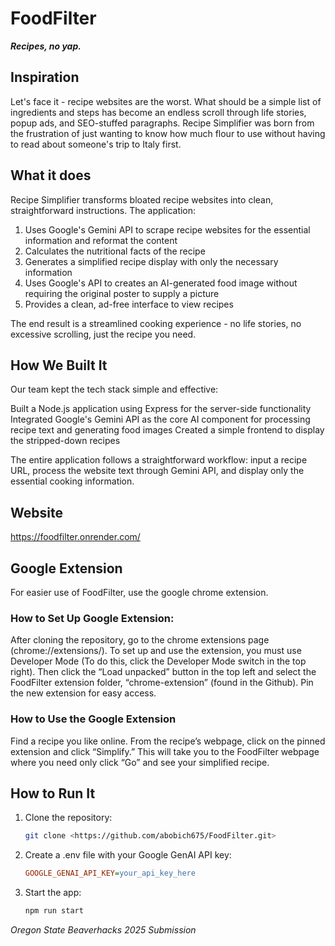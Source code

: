 # FoodFilter

***Recipes, no yap.***

## Inspiration
Let's face it - recipe websites are the worst. What should be a simple list of ingredients and steps has become an endless scroll through life stories, popup ads, and SEO-stuffed paragraphs. Recipe Simplifier was born from the frustration of just wanting to know how much flour to use without having to read about someone's trip to Italy first.

## What it does
Recipe Simplifier transforms bloated recipe websites into clean, straightforward instructions. The application:
1. Uses Google's Gemini API to scrape recipe websites for the essential information and reformat the content
2. Calculates the nutritional facts of the recipe
3. Generates a simplified recipe display with only the necessary information
3. Uses Google's API to creates an AI-generated food image without requiring the original poster to supply a picture
4. Provides a clean, ad-free interface to view recipes

The end result is a streamlined cooking experience - no life stories, no excessive scrolling, just the recipe you need.

## How We Built It
Our team kept the tech stack simple and effective:

Built a Node.js application using Express for the server-side functionality
Integrated Google's Gemini API as the core AI component for processing recipe text and generating food images
Created a simple frontend to display the stripped-down recipes

The entire application follows a straightforward workflow: input a recipe URL, process the website text through Gemini API, and display only the essential cooking information.

## Website
https://foodfilter.onrender.com/

## Google Extension
For easier use of FoodFilter, use the google chrome extension.

### How to Set Up Google Extension:
After cloning the repository, go to the chrome extensions page (chrome://extensions/). To set up and use the extension, you must use Developer Mode (To do this, click the Developer Mode switch in the top right). Then click the “Load unpacked” button in the top left and select the FoodFilter extension folder, “chrome-extension” (found in the Github). Pin the new extension for easy access.

### How to Use the Google Extension
Find a recipe you like online. From the recipe’s webpage, click on the pinned extension and click “Simplify.” This will take you to the FoodFilter webpage where you need only click “Go” and see your simplified recipe.


## How to Run It
1. Clone the repository:
   ```bash
   git clone <https://github.com/abobich675/FoodFilter.git>
2. Create a .env file with your Google GenAI API key:
   ```ini
   GOOGLE_GENAI_API_KEY=your_api_key_here
3. Start the app:
   ```bash
   npm run start
*Oregon State Beaverhacks 2025 Submission*
